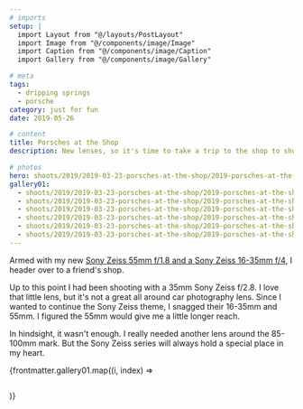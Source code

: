 ```yaml
---
# imports
setup: |
  import Layout from "@/layouts/PostLayout"
  import Image from "@/components/image/Image"
  import Caption from "@/components/image/Caption"
  import Gallery from "@/components/image/Gallery"

# meta
tags:
  - dripping springs
  - porsche
category: just for fun
date: 2019-05-26

# content
title: Porsches at the Shop
description: New lenses, so it's time to take a trip to the shop to shoot some cars.

# photos
hero: shoots/2019/2019-03-23-porsches-at-the-shop/2019-porsches-at-the-shop_004.jpg
gallery01:
  - shoots/2019/2019-03-23-porsches-at-the-shop/2019-porsches-at-the-shop_001.jpg
  - shoots/2019/2019-03-23-porsches-at-the-shop/2019-porsches-at-the-shop_002.jpg
  - shoots/2019/2019-03-23-porsches-at-the-shop/2019-porsches-at-the-shop_003.jpg
  - shoots/2019/2019-03-23-porsches-at-the-shop/2019-porsches-at-the-shop_004.jpg
  - shoots/2019/2019-03-23-porsches-at-the-shop/2019-porsches-at-the-shop_005.jpg
  - shoots/2019/2019-03-23-porsches-at-the-shop/2019-porsches-at-the-shop_006.jpg
---
```


Armed with my new [Sony Zeiss 55mm f/1.8 and a Sony Zeiss 16-35mm f/4](/blog/car-photography-update), I header over to a friend's shop.

Up to this point I had been shooting with a 35mm Sony Zeiss f/2.8. I love that little lens, but it's not a great all around car photography lens. Since I wanted to continue the Sony Zeiss theme, I snagged their 16-35mm and 55mm. I figured the 55mm would give me a little longer reach.

In hindsight, it wasn't enough. I really needed another lens around the 85-100mm mark. But the Sony Zeiss series will always hold a special place in my heart.

<div class="gallery">
    {frontmatter.gallery01.map((i, index) =>
        <Gallery file={i}>
            <figure>
                <picture>
                    <Image file={i} />
                </picture>
                <Caption file={i} showMeta={true}>
            </figure>
        </Gallery>
    )}
</div>